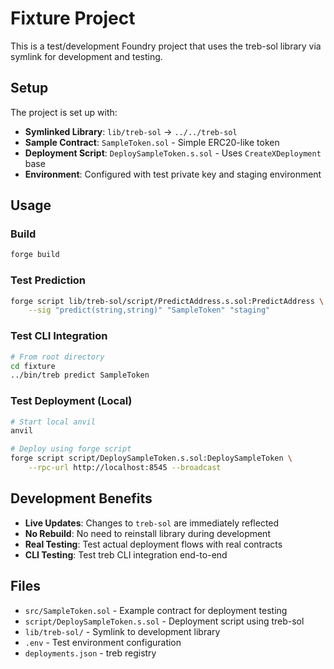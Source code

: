 # Fixture Project

This is a test/development Foundry project that uses the treb-sol library via symlink for development and testing.

## Setup

The project is set up with:
- **Symlinked Library**: `lib/treb-sol` → `../../treb-sol` 
- **Sample Contract**: `SampleToken.sol` - Simple ERC20-like token
- **Deployment Script**: `DeploySampleToken.s.sol` - Uses `CreateXDeployment` base
- **Environment**: Configured with test private key and staging environment

## Usage

### Build
```bash
forge build
```

### Test Prediction
```bash
forge script lib/treb-sol/script/PredictAddress.s.sol:PredictAddress \
    --sig "predict(string,string)" "SampleToken" "staging"
```

### Test CLI Integration
```bash
# From root directory
cd fixture
../bin/treb predict SampleToken
```

### Test Deployment (Local)
```bash
# Start local anvil
anvil

# Deploy using forge script
forge script script/DeploySampleToken.s.sol:DeploySampleToken \
    --rpc-url http://localhost:8545 --broadcast
```

## Development Benefits

- **Live Updates**: Changes to `treb-sol` are immediately reflected
- **No Rebuild**: No need to reinstall library during development
- **Real Testing**: Test actual deployment flows with real contracts
- **CLI Testing**: Test treb CLI integration end-to-end

## Files

- `src/SampleToken.sol` - Example contract for deployment testing
- `script/DeploySampleToken.s.sol` - Deployment script using treb-sol
- `lib/treb-sol/` - Symlink to development library
- `.env` - Test environment configuration
- `deployments.json` - treb registry
